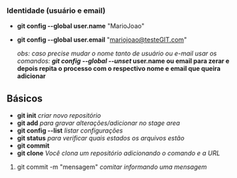 ﻿### Identidade (usuário e email)

- **git config --global user.name** "MarioJoao"

- **git config --global user.email** "mariojoao@testeGIT.com" 

  _obs: caso precise mudar o nome tanto de usuário ou e-mail usar os comandos:_ **_git config --global --unset_ user.name ou email para zerar e depois repita o processo com o respectivo nome e email que queira adicionar** 

  

## Básicos

- **git init** _criar novo repositório_
- **git add** _para gravar alterações/adicionar no stage area_
- **git config --list** _listar configurações_ 
- **git status** _para verificar quais estados os arquivos estão_
- **git commit**
- **git clone** _Você clona um repositório adicionando o comando e a URL_ 

1. git commit -m "mensagem" _comitar informando uma mensagem_ 
